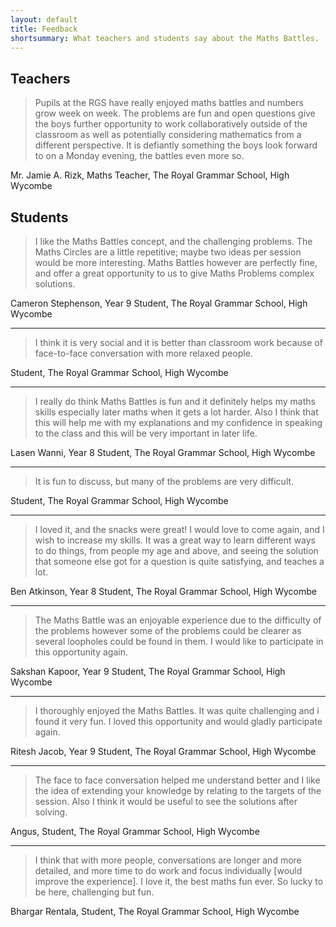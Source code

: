 ```yaml
---
layout: default
title: Feedback
shortsummary: What teachers and students say about the Maths Battles.
---
```


Teachers
--------

> Pupils at the RGS have really enjoyed maths battles and numbers grow week on week.
> The problems are fun and open questions give the boys further opportunity to work
> collaboratively outside of the classroom as well as potentially considering mathematics
> from a different perspective. It is defiantly something the boys look forward
> to on a Monday evening, the battles even more so.

Mr. Jamie A. Rizk, Maths Teacher, The Royal Grammar School, High Wycombe

Students
--------

> I like the Maths Battles concept, and the challenging problems. The Maths Circles are a little repetitive; maybe two ideas per session would be more interesting. Maths Battles however are perfectly fine, and offer a great opportunity to us to give Maths Problems complex solutions.

Cameron Stephenson, Year 9 Student, The Royal Grammar School, High Wycombe

***

> I think it is very social and it is better than classroom work because of face-to-face conversation with more relaxed people. 

Student, The Royal Grammar School, High Wycombe

***

> I really do think Maths Battles is fun and it definitely helps my maths skills especially later maths when it gets a lot harder. Also I think that this will help me with my explanations and my confidence in speaking to the class and this will be very important in later life. 

Lasen Wanni, Year 8 Student, The Royal Grammar School, High Wycombe

***

> It is fun to discuss, but many of the problems are very difficult.

Student, The Royal Grammar School, High Wycombe

***

> I loved it, and the snacks were great! I would love to come again, and I wish to increase my skills. It was a great way to learn different ways to do things, from people my age and above, and seeing the solution that someone else got for a question is quite satisfying, and teaches a lot. 

Ben Atkinson, Year 8 Student, The Royal Grammar School, High Wycombe

***

> The Maths Battle was an enjoyable experience due to the difficulty of the problems however some of the problems could be clearer as several loopholes could be found in them. I would like to participate in this opportunity again.

Sakshan Kapoor, Year 9 Student, The Royal Grammar School, High Wycombe

***

> I thoroughly enjoyed the Maths Battles. It was quite challenging and i found it very fun. I loved this opportunity and would gladly participate again. 

Ritesh Jacob, Year 9 Student, The Royal Grammar School, High Wycombe

***

> The face to face conversation helped me understand better and I like the idea of extending your knowledge by relating to the targets of the session. Also I think it would be useful to see the solutions after solving. 

Angus, Student, The Royal Grammar School, High Wycombe

***

> I think that with more people, conversations are longer and more detailed, and more time to do work and focus individually [would improve the experience]. I love it, the best maths fun ever. So lucky to be here, challenging but fun.

Bhargar Rentala, Student, The Royal Grammar School, High Wycombe